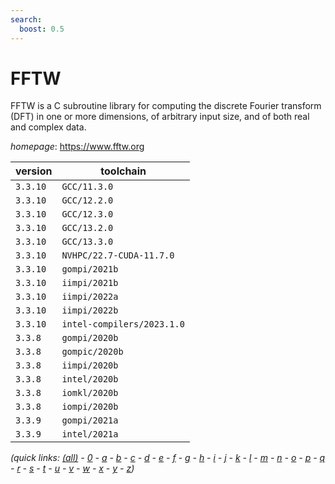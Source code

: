 ```yaml
---
search:
  boost: 0.5
---
```

# FFTW

FFTW is a C subroutine library for computing the discrete Fourier transform (DFT) in one or more dimensions, of arbitrary input size, and of both real and complex data.

*homepage*: <https://www.fftw.org>

version | toolchain
--------|----------
``3.3.10`` | ``GCC/11.3.0``
``3.3.10`` | ``GCC/12.2.0``
``3.3.10`` | ``GCC/12.3.0``
``3.3.10`` | ``GCC/13.2.0``
``3.3.10`` | ``GCC/13.3.0``
``3.3.10`` | ``NVHPC/22.7-CUDA-11.7.0``
``3.3.10`` | ``gompi/2021b``
``3.3.10`` | ``iimpi/2021b``
``3.3.10`` | ``iimpi/2022a``
``3.3.10`` | ``iimpi/2022b``
``3.3.10`` | ``intel-compilers/2023.1.0``
``3.3.8`` | ``gompi/2020b``
``3.3.8`` | ``gompic/2020b``
``3.3.8`` | ``iimpi/2020b``
``3.3.8`` | ``intel/2020b``
``3.3.8`` | ``iomkl/2020b``
``3.3.8`` | ``iompi/2020b``
``3.3.9`` | ``gompi/2021a``
``3.3.9`` | ``intel/2021a``


*(quick links: [(all)](../index.md) - [0](../0/index.md) - [a](../a/index.md) - [b](../b/index.md) - [c](../c/index.md) - [d](../d/index.md) - [e](../e/index.md) - [f](../f/index.md) - [g](../g/index.md) - [h](../h/index.md) - [i](../i/index.md) - [j](../j/index.md) - [k](../k/index.md) - [l](../l/index.md) - [m](../m/index.md) - [n](../n/index.md) - [o](../o/index.md) - [p](../p/index.md) - [q](../q/index.md) - [r](../r/index.md) - [s](../s/index.md) - [t](../t/index.md) - [u](../u/index.md) - [v](../v/index.md) - [w](../w/index.md) - [x](../x/index.md) - [y](../y/index.md) - [z](../z/index.md))*

